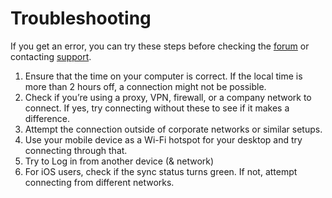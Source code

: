 # Troubleshooting

If you get an error, you can try these steps before checking the [forum](https://community.anytype.io/) or contacting [support](mailto:storage@anytype.io).

1. Ensure that the time on your computer is correct. If the local time is more than 2 hours off, a connection might not be possible.
2. Check if you’re using a proxy, VPN, firewall, or a company network to connect. If yes, try connecting without these to see if it makes a difference.
3. Attempt the connection outside of corporate networks or similar setups.
4. Use your mobile device as a Wi-Fi hotspot for your desktop and try connecting through that.
5. Try to Log in from another device (& network)
6. For iOS users, check if the sync status turns green. If not, attempt connecting from different networks.
